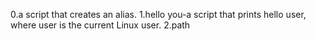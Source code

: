 0.a script that creates an alias.
1.hello you-a script that prints hello user, where user is the current Linux user.
2.path
